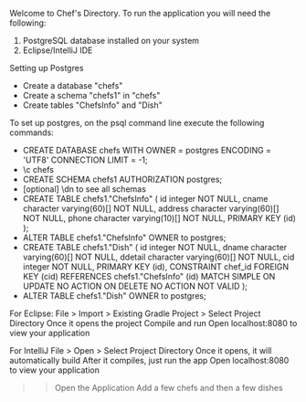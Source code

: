 Welcome to Chef's Directory. To run the application you will need the following:
1. PostgreSQL database installed on your system
2. Eclipse/IntelliJ IDE

Setting up Postgres
- Create a database "chefs"
- Create a schema "chefs1" in "chefs"
- Create tables "ChefsInfo" and "Dish"

To set up postgres, on the psql command line execute the following commands:
- CREATE DATABASE chefs WITH OWNER = postgres ENCODING = 'UTF8' CONNECTION LIMIT = -1;
- \c chefs
- CREATE SCHEMA chefs1  AUTHORIZATION postgres;
- [optional] \dn to see all schemas
- CREATE TABLE chefs1."ChefsInfo"
(
    id integer NOT NULL,
    cname character varying(60)[] NOT NULL,
    address character varying(60)[] NOT NULL,
    phone character varying(10)[] NOT NULL,
    PRIMARY KEY (id)
);
- ALTER TABLE chefs1."ChefsInfo"
    OWNER to postgres;
- CREATE TABLE chefs1."Dish"
(
    id integer NOT NULL,
    dname character varying(60)[] NOT NULL,
    ddetail character varying(60)[] NOT NULL,
    cid integer NOT NULL,
    PRIMARY KEY (id),
    CONSTRAINT chef_id FOREIGN KEY (cid)
        REFERENCES chefs1."ChefsInfo" (id) MATCH SIMPLE
        ON UPDATE NO ACTION
        ON DELETE NO ACTION
        NOT VALID
);
- ALTER TABLE chefs1."Dish"
    OWNER to postgres;

For Eclipse:
File > Import > Existing Gradle Project > Select Project  Directory
Once it opens the project
Compile and run
Open localhost:8080 to view your application

For IntelliJ
File > Open > Select Project Directory
Once it opens, it will automatically build
After it compiles, just run the app
Open localhost:8080 to view your application

>> Open the Application
>> Add a few chefs and then a few dishes

